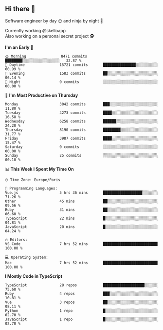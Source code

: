 ## Hi there 👋

Software engineer by day 🌞 and ninja by night 🌝

Currently working @skelloapp <br>
Also working on a personal secret project 🕵️

<!--START_SECTION:waka-->
**I'm an Early 🐤** 

```text
🌞 Morning                8471 commits        ████████░░░░░░░░░░░░░░░░░   32.87 % 
🌆 Daytime                15721 commits       ███████████████░░░░░░░░░░   60.99 % 
🌃 Evening                1583 commits        ██░░░░░░░░░░░░░░░░░░░░░░░   06.14 % 
🌙 Night                  0 commits           ░░░░░░░░░░░░░░░░░░░░░░░░░   00.00 % 
```
📅 **I'm Most Productive on Thursday** 

```text
Monday                   3042 commits        ███░░░░░░░░░░░░░░░░░░░░░░   11.80 % 
Tuesday                  4273 commits        ████░░░░░░░░░░░░░░░░░░░░░   16.58 % 
Wednesday                6258 commits        ██████░░░░░░░░░░░░░░░░░░░   24.28 % 
Thursday                 8190 commits        ████████░░░░░░░░░░░░░░░░░   31.77 % 
Friday                   3987 commits        ████░░░░░░░░░░░░░░░░░░░░░   15.47 % 
Saturday                 0 commits           ░░░░░░░░░░░░░░░░░░░░░░░░░   00.00 % 
Sunday                   25 commits          ░░░░░░░░░░░░░░░░░░░░░░░░░   00.10 % 
```


📊 **This Week I Spent My Time On** 

```text
🕑︎ Time Zone: Europe/Paris

💬 Programming Languages: 
Vue.js                   5 hrs 36 mins       ██████████████████░░░░░░░   71.26 % 
Other                    45 mins             ██░░░░░░░░░░░░░░░░░░░░░░░   09.56 % 
Ruby                     31 mins             ██░░░░░░░░░░░░░░░░░░░░░░░   06.60 % 
TypeScript               22 mins             █░░░░░░░░░░░░░░░░░░░░░░░░   04.81 % 
JavaScript               20 mins             █░░░░░░░░░░░░░░░░░░░░░░░░   04.24 % 

🔥 Editors: 
VS Code                  7 hrs 52 mins       █████████████████████████   100.00 % 

💻 Operating System: 
Mac                      7 hrs 52 mins       █████████████████████████   100.00 % 
```

**I Mostly Code in TypeScript** 

```text
TypeScript               28 repos            ███████████████████░░░░░░   75.68 % 
Ruby                     4 repos             ███░░░░░░░░░░░░░░░░░░░░░░   10.81 % 
Vue                      3 repos             ██░░░░░░░░░░░░░░░░░░░░░░░   08.11 % 
Python                   1 repo              █░░░░░░░░░░░░░░░░░░░░░░░░   02.70 % 
JavaScript               1 repo              █░░░░░░░░░░░░░░░░░░░░░░░░   02.70 % 
```




<!--END_SECTION:waka-->

<!--
**antoinelncl/antoinelncl** is a ✨ _special_ ✨ repository because its `README.md` (this file) appears on your GitHub profile.

Here are some ideas to get you started:

- 🔭 I’m currently working on ...
- 🌱 I’m currently learning ...
- 👯 I’m looking to collaborate on ...
- 🤔 I’m looking for help with ...
- 💬 Ask me about ...
- 📫 How to reach me: ...
- 😄 Pronouns: ...
- ⚡ Fun fact: ...
-->
